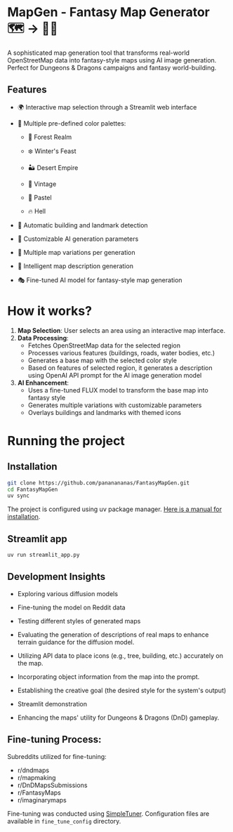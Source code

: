 # MapGen - Fantasy Map Generator 🗺️ -> 🧝‍♀️

A sophisticated map generation tool that transforms real-world OpenStreetMap data into fantasy-style maps using AI image generation. Perfect for Dungeons & Dragons campaigns and fantasy world-building.

## Features

- 🌍 Interactive map selection through a Streamlit web interface
- 🎨 Multiple pre-defined color palettes:

  - 🌲 Forest Realm
  
  - ❄️ Winter's Feast

  - 🏜️ Desert Empire
      
  - 🏰 Vintage

  - 🌸 Pastel
  
  - 🔥 Hell

- 🏰 Automatic building and landmark detection
- 🎯 Customizable AI generation parameters
- 🔄 Multiple map variations per generation
- 📝 Intelligent map description generation
- 🎭 Fine-tuned AI model for fantasy-style map generation


# How it works?

1. **Map Selection**: User selects an area using an interactive map interface.
2. **Data Processing**: 
   - Fetches OpenStreetMap data for the selected region
   - Processes various features (buildings, roads, water bodies, etc.)
   - Generates a base map with the selected color style
   - Based on features of selected region, it generates a description using OpenAI API prompt for the AI image generation model
3. **AI Enhancement**:
   - Uses a fine-tuned FLUX model to transform the base map into fantasy style
   - Generates multiple variations with customizable parameters
   - Overlays buildings and landmarks with themed icons


# Running the project

## Installation

```bash
git clone https://github.com/pananananas/FantasyMapGen.git
cd FantasyMapGen
uv sync
```

The project is configured using uv package manager. [Here is a manual for installation](https://docs.astral.sh/uv/getting-started/installation/).

## Streamlit app

```bash
uv run streamlit_app.py
```

## Development Insights

- Exploring various diffusion models
- Fine-tuning the model on Reddit data
- Testing different styles of generated maps
- Evaluating the generation of descriptions of real maps to enhance terrain guidance for the diffusion model.

- Utilizing API data to place icons (e.g., tree, building, etc.) accurately on the map.
- Incorporating object information from the map into the prompt.

- Establishing the creative goal (the desired style for the system's output)
- Streamlit demonstration
- Enhancing the maps' utility for Dungeons & Dragons (DnD) gameplay.

## Fine-tuning Process:

Subreddits utilized for fine-tuning:

- r/dndmaps
- r/mapmaking
- r/DnDMapsSubmissions
- r/FantasyMaps
- r/imaginarymaps

Fine-tuning was conducted using [SimpleTuner](https://github.com/bghira/SimpleTuner/tree/main). 
Configuration files are available in `fine_tune_config` directory.
